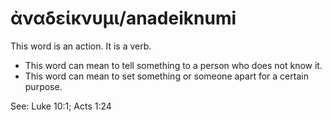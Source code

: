 # ἀναδείκνυμι/anadeiknumi
This word is an action. It is a verb.
* This word can mean to tell something to a person who does not know it.
* This word can mean to set something or someone apart for a certain purpose.

See: Luke 10:1; Acts 1:24
